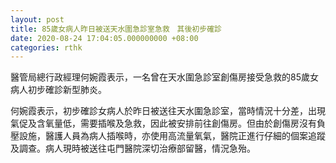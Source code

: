 ```yaml
---
layout: post
title: 85歲女病人昨日被送天水圍急診室急救　其後初步確診
date: 2020-08-24 17:04:05.000000000 +08:00
categories: rthk
---
```


醫管局總行政經理何婉霞表示，一名曾在天水圍急診室創傷房接受急救的85歲女病人初步確診新型肺炎。

何婉霞表示，初步確診女病人於昨日被送往天水圍急診室，當時情況十分差，出現氣促及含氧量低，需要插喉及急救，因此被安排前往創傷房。但由於創傷房沒有負壓設施，醫護人員為病人插喉時，亦使用高流量氧氣，醫院正進行仔細的個案追蹤及調查。病人現時被送往屯門醫院深切治療部留醫，情況急殆。
